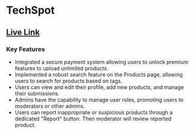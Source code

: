 # TechSpot    
## [Live Link](https://b9a12-final-project.web.app)

### Key Features
   - Integrated a secure payment system allowing users to unlock premium features to upload unlimited  products.
   - Implemented a robust search feature on the Products page, allowing users to search for products based on tags.
   - Users can view and edit their profile, add new products, and manage their submissions.
   - Admins have the capability to manage user roles, promoting users to moderators or other admins.
   - Users can report inappropriate or suspicious products through a dedicated "Report" button. Then moderator will review reported  product.

